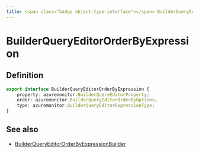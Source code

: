 ```yaml
---
title: <span class="badge object-type-interface"></span> BuilderQueryEditorOrderByExpression
---
```

# <span class="badge object-type-interface"></span> BuilderQueryEditorOrderByExpression

## Definition

```typescript
export interface BuilderQueryEditorOrderByExpression {
	property: azuremonitor.BuilderQueryEditorProperty;
	order: azuremonitor.BuilderQueryEditorOrderByOptions;
	type: azuremonitor.BuilderQueryEditorExpressionType;
}

```
## See also

 * <span class="badge builder"></span> [BuilderQueryEditorOrderByExpressionBuilder](./builder-BuilderQueryEditorOrderByExpressionBuilder.md)
